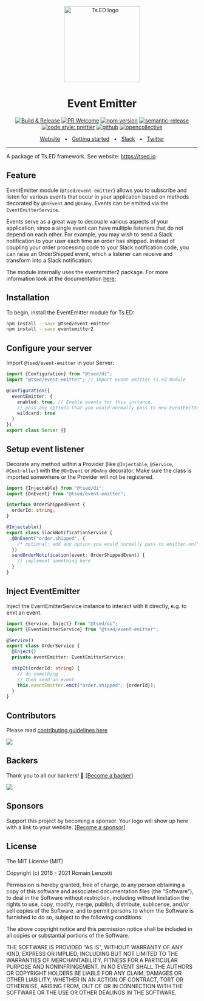 <p style="text-align: center" align="center">
 <a href="https://tsed.io" target="_blank"><img src="https://tsed.io/tsed-og.png" width="200" alt="Ts.ED logo"/></a>
</p>

<div align="center">
 
   <h1>Event Emitter</h1>
 
[![Build & Release](https://github.com/tsedio/tsed/workflows/Build%20&%20Release/badge.svg)](https://github.com/tsedio/tsed/actions?query=workflow%3A%22Build+%26+Release%22)
[![PR Welcome](https://img.shields.io/badge/PRs-welcome-brightgreen.svg)](https://github.com/tsedio/tsed/blob/master/CONTRIBUTING.md)
[![npm version](https://badge.fury.io/js/%40tsed%2Fcommon.svg)](https://badge.fury.io/js/%40tsed%2Fcommon)
[![semantic-release](https://img.shields.io/badge/%20%20%F0%9F%93%A6%F0%9F%9A%80-semantic--release-e10079.svg)](https://github.com/semantic-release/semantic-release)
[![code style: prettier](https://img.shields.io/badge/code_style-prettier-ff69b4.svg?style=flat-square)](https://github.com/prettier/prettier)
[![github](https://img.shields.io/static/v1?label=Github%20sponsor&message=%E2%9D%A4&logo=GitHub&color=%23fe8e86)](https://github.com/sponsors/romakita)
[![opencollective](https://img.shields.io/static/v1?label=OpenCollective%20sponsor&message=%E2%9D%A4&logo=OpenCollective&color=%23fe8e86)](https://opencollective.com/tsed)

</div>

<div align="center">
  <a href="https://tsed.io/">Website</a>
  <span>&nbsp;&nbsp;•&nbsp;&nbsp;</span>
  <a href="https://tsed.io/getting-started/">Getting started</a>
  <span>&nbsp;&nbsp;•&nbsp;&nbsp;</span>
  <a href="https://api.tsed.io/rest/slack/tsedio/tsed">Slack</a>
  <span>&nbsp;&nbsp;•&nbsp;&nbsp;</span>
  <a href="https://twitter.com/TsED_io">Twitter</a>
</div>

<hr />

A package of Ts.ED framework. See website: https://tsed.io

## Feature

EventEmitter module (`@tsed/event-emitter`) allows you to subscribe and listen
for various events that occur in your application based on methods decorated by
`@OnEvent` and `@OnAny`. Events can be emitted via the `EventEmitterService`.

Events serve as a great way to decouple various aspects of your application,
since a single event can have multiple listeners that do not depend on each
other. For example, you may wish to send a Slack notification to your user each
time an order has shipped. Instead of coupling your order processing code to
your Slack notification code, you can raise an OrderShipped event, which a
listener can receive and transform into a Slack notification.

The module internally uses the eventemitter2 package. For more information look at the documentation [here](https://github.com/EventEmitter2/EventEmitter2);

## Installation

To begin, install the EventEmitter module for Ts.ED:

```bash
npm install --save @tsed/event-emitter
npm install --save eventemitter2
```

## Configure your server

Import `@tsed/event-emitter` in your Server:

```typescript
import {Configuration} from "@tsed/di";
import "@tsed/event-emitter"; // import event emitter ts.ed module

@Configuration({
  eventEmitter: {
    enabled: true, // Enable events for this instance.
    // pass any options that you would normally pass to new EventEmitter2(), e.g.
    wildcard: true
  }
})
export class Server {}
```

## Setup event listener

Decorate any method within a Provider (like `@Injectable`, `@Service`,
`@Controller`) with the `@OnEvent` or `@OnAny` decorator. Make sure the class
is imported somewhere or the Provider will not be registered.

```typescript
import {Injectable} from "@tsed/di";
import {OnEvent} from "@tsed/event-emitter";

interface OrderShippedEvent {
  orderId: string;
}

@Injectable()
export class SlackNotificationService {
  @OnEvent("order.shipped", {
    /* optional: add any option you would normally pass to emitter.on("order.shipped", options) */
  })
  sendOrderNotification(event: OrderShippedEvent) {
    // implement something here
  }
}
```

## Inject EventEmitter

Inject the EventEmitterService instance to interact with it directly, e.g. to emit an event.

```typescript
import {Service, Inject} from "@tsed/di";
import {EventEmitterService} from "@tsed/event-emitter";

@Service()
export class OrderService {
  @Inject()
  private eventEmitter: EventEmitterService;

  shipIt(orderId: string) {
    // do something ...
    // then send an event
    this.eventEmitter.emit("order.shipped", {orderId});
  }
}
```

## Contributors

Please read [contributing guidelines here](https://tsed.io/contributing.html)

<a href="https://github.com/tsedio/tsed/graphs/contributors"><img src="https://opencollective.com/tsed/contributors.svg?width=890" /></a>

## Backers

Thank you to all our backers! 🙏 [[Become a backer](https://opencollective.com/tsed#backer)]

<a href="https://opencollective.com/tsed#backers" target="_blank"><img src="https://opencollective.com/tsed/backers.svg?width=890"></a>

## Sponsors

Support this project by becoming a sponsor. Your logo will show up here with a link to your website. [[Become a sponsor](https://opencollective.com/tsed#sponsor)]

## License

The MIT License (MIT)

Copyright (c) 2016 - 2021 Romain Lenzotti

Permission is hereby granted, free of charge, to any person obtaining a copy of this software and associated documentation files (the "Software"), to deal in the Software without restriction, including without limitation the rights to use, copy, modify, merge, publish, distribute, sublicense, and/or sell copies of the Software, and to permit persons to whom the Software is furnished to do so, subject to the following conditions:

The above copyright notice and this permission notice shall be included in all copies or substantial portions of the Software.

THE SOFTWARE IS PROVIDED "AS IS", WITHOUT WARRANTY OF ANY KIND, EXPRESS OR IMPLIED, INCLUDING BUT NOT LIMITED TO THE WARRANTIES OF MERCHANTABILITY, FITNESS FOR A PARTICULAR PURPOSE AND NONINFRINGEMENT. IN NO EVENT SHALL THE AUTHORS OR COPYRIGHT HOLDERS BE LIABLE FOR ANY CLAIM, DAMAGES OR OTHER LIABILITY, WHETHER IN AN ACTION OF CONTRACT, TORT OR OTHERWISE, ARISING FROM, OUT OF OR IN CONNECTION WITH THE SOFTWARE OR THE USE OR OTHER DEALINGS IN THE SOFTWARE.

